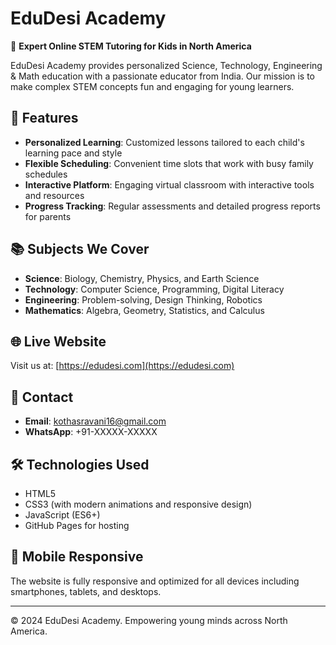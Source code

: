 # EduDesi Academy

🌟 **Expert Online STEM Tutoring for Kids in North America**

EduDesi Academy provides personalized Science, Technology, Engineering & Math education with a passionate educator from India. Our mission is to make complex STEM concepts fun and engaging for young learners.

## 🚀 Features

- **Personalized Learning**: Customized lessons tailored to each child's learning pace and style
- **Flexible Scheduling**: Convenient time slots that work with busy family schedules
- **Interactive Platform**: Engaging virtual classroom with interactive tools and resources
- **Progress Tracking**: Regular assessments and detailed progress reports for parents

## 📚 Subjects We Cover

- **Science**: Biology, Chemistry, Physics, and Earth Science
- **Technology**: Computer Science, Programming, Digital Literacy
- **Engineering**: Problem-solving, Design Thinking, Robotics
- **Mathematics**: Algebra, Geometry, Statistics, and Calculus

## 🌐 Live Website

Visit us at: [https://edudesi.com](https://edudesi.com)

## 📧 Contact

- **Email**: kothasravani16@gmail.com
- **WhatsApp**: +91-XXXXX-XXXXX

## 🛠️ Technologies Used

- HTML5
- CSS3 (with modern animations and responsive design)
- JavaScript (ES6+)
- GitHub Pages for hosting

## 📱 Mobile Responsive

The website is fully responsive and optimized for all devices including smartphones, tablets, and desktops.

---

© 2024 EduDesi Academy. Empowering young minds across North America.
